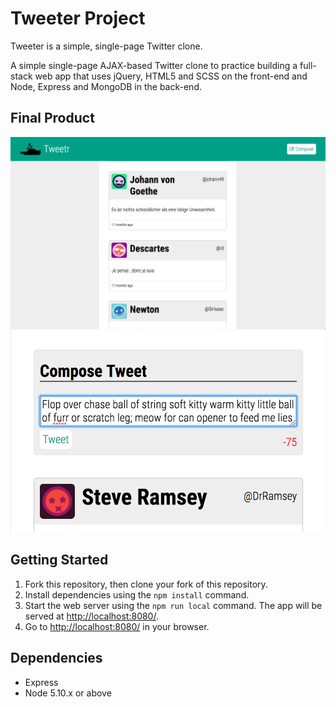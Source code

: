 # Tweeter Project

Tweeter is a simple, single-page Twitter clone.

A simple single-page AJAX-based Twitter clone to practice building a full-stack web app that uses jQuery, HTML5 and SCSS on the front-end and Node, Express and MongoDB in the back-end.

## Final Product

![Main Page of tweets](public/images/main.png)
![Compose tweet](public/images/compose-tweet.png)

## Getting Started

1. Fork this repository, then clone your fork of this repository.
2. Install dependencies using the `npm install` command.
3. Start the web server using the `npm run local` command. The app will be served at <http://localhost:8080/>.
4. Go to <http://localhost:8080/> in your browser.

## Dependencies

- Express
- Node 5.10.x or above
